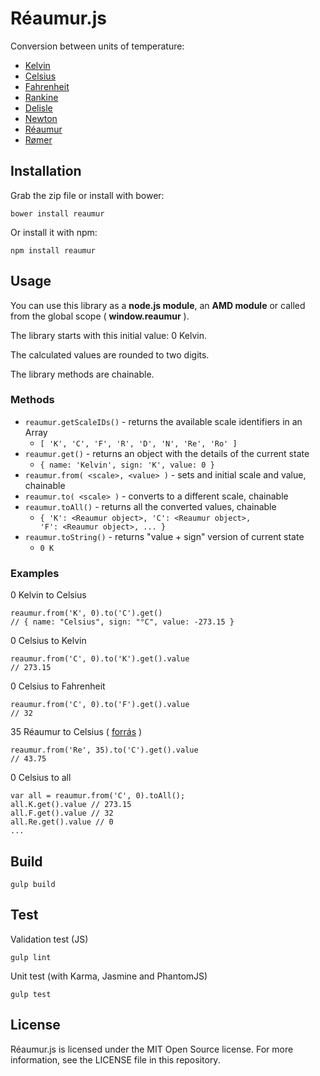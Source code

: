 # Réaumur.js

Conversion between units of temperature:

- [Kelvin](http://en.wikipedia.org/wiki/Kelvin)
- [Celsius](http://en.wikipedia.org/wiki/Celsius)
- [Fahrenheit](http://en.wikipedia.org/wiki/Fahrenheit)
- [Rankine](http://en.wikipedia.org/wiki/Rankine_scale)
- [Delisle](http://en.wikipedia.org/wiki/Delisle_scale)
- [Newton](http://en.wikipedia.org/wiki/Newton_scale)
- [Réaumur](http://en.wikipedia.org/wiki/R%C3%A9aumur_scale)
- [Rømer](http://en.wikipedia.org/wiki/R%C3%B8mer_scale)

## Installation

Grab the zip file or install with bower:

```
bower install reaumur
```

Or install it with npm:

```
npm install reaumur
```


## Usage

You can use this library as a **node.js module**, an **AMD module** or called from the global scope ( **window.reaumur** ).

The library starts with this initial value: 0 Kelvin.

The calculated values are rounded to two digits.

The library methods are chainable.

### Methods

- <code>reaumur.getScaleIDs()</code> - returns the available scale identifiers in an Array
  - <code>[ 'K', 'C', 'F', 'R', 'D', 'N', 'Re', 'Ro' ]</code>
- <code>reaumur.get()</code> - returns an object with the details of the current state
  - <code>{ name: 'Kelvin', sign: 'K', value: 0 }</code>
- <code>reaumur.from( &lt;scale&gt;, &lt;value&gt; )</code> - sets and initial scale and value, chainable
- <code>reaumur.to( &lt;scale&gt; )</code> - converts to a different scale, chainable
- <code>reaumur.toAll()</code> - returns all the converted values, chainable
  - <code>{ 'K': &lt;Reaumur object&gt;, 'C': &lt;Reaumur object&gt;, 'F': &lt;Reaumur object&gt;, ... }</code>
- <code>reaumur.toString()</code> - returns "value + sign" version of current state
  - <code>0 K</code>

### Examples

0 Kelvin to Celsius

```
reaumur.from('K', 0).to('C').get()
// { name: "Celsius", sign: "°C", value: -273.15 }
```

0 Celsius to Kelvin

```
reaumur.from('C', 0).to('K').get().value
// 273.15
```

0 Celsius to Fahrenheit

```
reaumur.from('C', 0).to('F').get().value
// 32
```


35 Réaumur to Celsius ( [forrás](http://magyar-irodalom.elte.hu/ezredveg/0208-9/0208-93.html#rl) )

```
reaumur.from('Re', 35).to('C').get().value
// 43.75
```

0 Celsius to all

```
var all = reaumur.from('C', 0).toAll();
all.K.get().value // 273.15
all.F.get().value // 32
all.Re.get().value // 0
...
```


## Build

```
gulp build
```


## Test

Validation test (JS)

```
gulp lint
```

Unit test (with Karma, Jasmine and PhantomJS)

```
gulp test
```

## License

Réaumur.js is licensed under the MIT Open Source license. For more information, see the LICENSE file in this repository.
